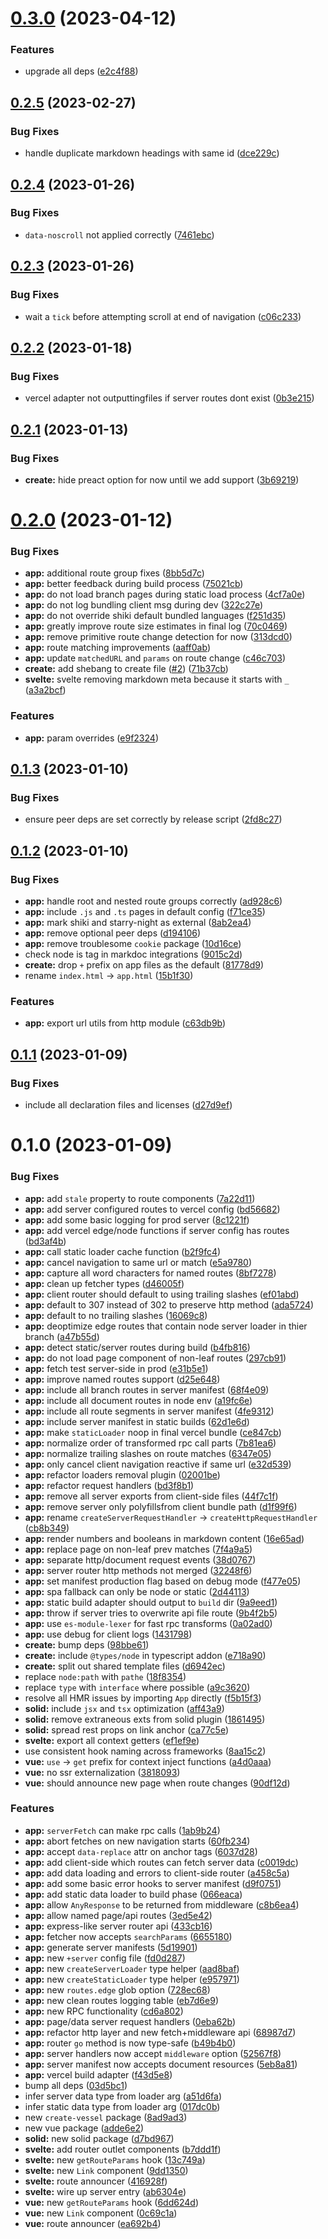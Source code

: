 # [0.3.0](https://github.com/vessel-js/vessel/compare/v0.2.5...v0.3.0) (2023-04-12)

### Features

- upgrade all deps ([e2c4f88](https://github.com/vessel-js/vessel/commit/e2c4f885df8f29e940ed5354ae77f4541ec23019))

## [0.2.5](https://github.com/vessel-js/vessel/compare/v0.2.4...v0.2.5) (2023-02-27)

### Bug Fixes

- handle duplicate markdown headings with same id ([dce229c](https://github.com/vessel-js/vessel/commit/dce229c8982a72d7bc45e35c2c9b8d6eb22b8324))

## [0.2.4](https://github.com/vessel-js/vessel/compare/v0.2.3...v0.2.4) (2023-01-26)

### Bug Fixes

- `data-noscroll` not applied correctly ([7461ebc](https://github.com/vessel-js/vessel/commit/7461ebc3458375b92b45cfb68bb012dd3508bc5b))

## [0.2.3](https://github.com/vessel-js/vessel/compare/v0.2.2...v0.2.3) (2023-01-26)

### Bug Fixes

- wait a `tick` before attempting scroll at end of navigation ([c06c233](https://github.com/vessel-js/vessel/commit/c06c23333c246dc6ddd5fbf5824a87f28b3124a8))

## [0.2.2](https://github.com/vessel-js/vessel/compare/v0.2.1...v0.2.2) (2023-01-18)

### Bug Fixes

- vercel adapter not outputtingfiles if server routes dont exist ([0b3e215](https://github.com/vessel-js/vessel/commit/0b3e2150d94f6361aba4ce7f060b95c221c1728d))

## [0.2.1](https://github.com/vessel-js/vessel/compare/v0.2.0...v0.2.1) (2023-01-13)

### Bug Fixes

- **create:** hide preact option for now until we add support ([3b69219](https://github.com/vessel-js/vessel/commit/3b69219fbe7e760dd80af1627536552447da6f9a))

# [0.2.0](https://github.com/vessel-js/vessel/compare/v0.1.3...v0.2.0) (2023-01-12)

### Bug Fixes

- **app:** additional route group fixes ([8bb5d7c](https://github.com/vessel-js/vessel/commit/8bb5d7c6ac55ee0fa2002a6145981a269d8d3162))
- **app:** better feedback during build process ([75021cb](https://github.com/vessel-js/vessel/commit/75021cb4697ae4262f536b04e37b99f58e305f89))
- **app:** do not load branch pages during static load process ([4cf7a0e](https://github.com/vessel-js/vessel/commit/4cf7a0e904b6dff475e58beab6a27bdd0c9e8696))
- **app:** do not log bundling client msg during dev ([322c27e](https://github.com/vessel-js/vessel/commit/322c27ea175a7d11d938940f8be57ffaaaa3de33))
- **app:** do not override shiki default bundled languages ([f251d35](https://github.com/vessel-js/vessel/commit/f251d35a4a77e549f3e4dcce59d0554bd8f3121b))
- **app:** greatly improve route size estimates in final log ([70c0469](https://github.com/vessel-js/vessel/commit/70c0469a485641407f4dcd691129374be2152c56))
- **app:** remove primitive route change detection for now ([313dcd0](https://github.com/vessel-js/vessel/commit/313dcd0b61249a29c99974e76e7292297779180b))
- **app:** route matching improvements ([aaff0ab](https://github.com/vessel-js/vessel/commit/aaff0abb81f0afd640bb431d9dd9437208173c85))
- **app:** update `matchedURL` and `params` on route change ([c46c703](https://github.com/vessel-js/vessel/commit/c46c703c472859d5727e43f3ce8624fd1dc21014))
- **create:** add shebang to create file ([#2](https://github.com/vessel-js/vessel/issues/2)) ([71b37cb](https://github.com/vessel-js/vessel/commit/71b37cb19486e8278c85f0b3f84534afba82314d))
- **svelte:** svelte removing markdown meta because it starts with `_` ([a3a2bcf](https://github.com/vessel-js/vessel/commit/a3a2bcf1b5a49cbde991675239c3a7da33217628))

### Features

- **app:** param overrides ([e9f2324](https://github.com/vessel-js/vessel/commit/e9f232406741c5ebf9db592e2f8834cad75ccf85))

## [0.1.3](https://github.com/vessel-js/vessel/compare/v0.1.2...v0.1.3) (2023-01-10)

### Bug Fixes

- ensure peer deps are set correctly by release script ([2fd8c27](https://github.com/vessel-js/vessel/commit/2fd8c27a2533d7bda7ecc6ad2235c58262c06146))

## [0.1.2](https://github.com/vessel-js/vessel/compare/v0.1.1...v0.1.2) (2023-01-10)

### Bug Fixes

- **app:** handle root and nested route groups correctly ([ad928c6](https://github.com/vessel-js/vessel/commit/ad928c65a13507ab111d52aac69381c2617bb8d7))
- **app:** include `.js` and `.ts` pages in default config ([f71ce35](https://github.com/vessel-js/vessel/commit/f71ce354e029a664a30490770951d0f5da512276))
- **app:** mark shiki and starry-night as external ([8ab2ea4](https://github.com/vessel-js/vessel/commit/8ab2ea458c211b93275b67c76cde536ec70a7477))
- **app:** remove optional peer deps ([d194106](https://github.com/vessel-js/vessel/commit/d19410625778168c6b887d032f362e34eb794a80))
- **app:** remove troublesome `cookie` package ([10d16ce](https://github.com/vessel-js/vessel/commit/10d16ceed918e6ad53abe36dc03e32f059dca43c))
- check node is tag in markdoc integrations ([9015c2d](https://github.com/vessel-js/vessel/commit/9015c2d6b0f45f28cebc6e18beb6f31aa51e8a92))
- **create:** drop `+` prefix on app files as the default ([81778d9](https://github.com/vessel-js/vessel/commit/81778d9325355b9e7ce2efb63af3c7c7825d5fab))
- rename `index.html` -> `app.html` ([15b1f30](https://github.com/vessel-js/vessel/commit/15b1f30c9e7e668e72b99798d4e8b06f42e3fa02))

### Features

- **app:** export url utils from http module ([c63db9b](https://github.com/vessel-js/vessel/commit/c63db9ba9bec717a636020c9295099148679c323))

## [0.1.1](https://github.com/vessel-js/vessel/compare/v0.1.0...v0.1.1) (2023-01-09)

### Bug Fixes

- include all declaration files and licenses ([d27d9ef](https://github.com/vessel-js/vessel/commit/d27d9ef2d5d4ccd8034fe6cd454a684e6c534b17))

# 0.1.0 (2023-01-09)

### Bug Fixes

- **app:** add `stale` property to route components ([7a22d11](https://github.com/vessel-js/vessel/commit/7a22d11af60f32cbdbb598ed7fcb2789595711f1))
- **app:** add server configured routes to vercel config ([bd56682](https://github.com/vessel-js/vessel/commit/bd56682b1b852c278d4655a01ade291979447758))
- **app:** add some basic logging for prod server ([8c1221f](https://github.com/vessel-js/vessel/commit/8c1221fb5ce25d2149dd6bb73ac657b5c1cda5a6))
- **app:** add vercel edge/node functions if server config has routes ([bd3af4b](https://github.com/vessel-js/vessel/commit/bd3af4bfda26da79b89c6350016add080b445d11))
- **app:** call static loader cache function ([b2f9fc4](https://github.com/vessel-js/vessel/commit/b2f9fc458d548995a72b3926fda6c1eae509290a))
- **app:** cancel navigation to same url or match ([e5a9780](https://github.com/vessel-js/vessel/commit/e5a978081ee7205e79a700cf73ef3a6943b65fe3))
- **app:** capture all word characters for named routes ([8bf7278](https://github.com/vessel-js/vessel/commit/8bf727899293ce306a457ecabba750c59fbfe2d4))
- **app:** clean up fetcher types ([d46005f](https://github.com/vessel-js/vessel/commit/d46005fa0e8286554acc753a99a2be1bfa6ab1f5))
- **app:** client router should default to using trailing slashes ([ef01abd](https://github.com/vessel-js/vessel/commit/ef01abd45398ef68ae500c5c0274d722bf72a2dd))
- **app:** default to 307 instead of 302 to preserve http method ([ada5724](https://github.com/vessel-js/vessel/commit/ada5724f7f3cdfbd7bf0ae089107c83350e4cf8f))
- **app:** default to no trailing slashes ([16069c8](https://github.com/vessel-js/vessel/commit/16069c8e70c5fb44323f7537ece5ecb7e9e9ec6d))
- **app:** deoptimize edge routes that contain node server loader in thier branch ([a47b55d](https://github.com/vessel-js/vessel/commit/a47b55d16b5e72b1bc3f713309fdbee4c37ce7a9))
- **app:** detect static/server routes during build ([b4fb816](https://github.com/vessel-js/vessel/commit/b4fb816b7dc0e0441cedeccbc11da0cc30d421bc))
- **app:** do not load page component of non-leaf routes ([297cb91](https://github.com/vessel-js/vessel/commit/297cb912cb38a5faa817fb3be9e295fc1baaac88))
- **app:** fetch test server-side in prod ([e31b5e1](https://github.com/vessel-js/vessel/commit/e31b5e1fca06a4446a707a12bfc28ed8155c7931))
- **app:** improve named routes support ([d25e648](https://github.com/vessel-js/vessel/commit/d25e64826f8334cc8fd41bd9722bec9dba653e27))
- **app:** include all branch routes in server manifest ([68f4e09](https://github.com/vessel-js/vessel/commit/68f4e0928ec098b8b031dca9472d278db03f2f9d))
- **app:** include all document routes in node env ([a19fc6e](https://github.com/vessel-js/vessel/commit/a19fc6e481526593686ecb0b808dcefcb2af9bee))
- **app:** include all route segments in server manifest ([4fe9312](https://github.com/vessel-js/vessel/commit/4fe93125a10e6782d708560461a96ea5225e0e46))
- **app:** include server manifest in static builds ([62d1e6d](https://github.com/vessel-js/vessel/commit/62d1e6d84fc288a6836370bfaa2b5435805519ad))
- **app:** make `staticLoader` noop in final vercel bundle ([ce847cb](https://github.com/vessel-js/vessel/commit/ce847cbc5977225854e24486314985bc11a03b0d))
- **app:** normalize order of transformed rpc call parts ([7b81ea6](https://github.com/vessel-js/vessel/commit/7b81ea69db52d32db94b335d0ffa946cfcad8ec6))
- **app:** normalize trailing slashes on route matches ([6347e05](https://github.com/vessel-js/vessel/commit/6347e0559dfabb8213184e31d5fc32ecf674acf5))
- **app:** only cancel client navigation reactive if same url ([e32d539](https://github.com/vessel-js/vessel/commit/e32d5397af585ab11f9004b21b578cc45138366f))
- **app:** refactor loaders removal plugin ([02001be](https://github.com/vessel-js/vessel/commit/02001be0e97995a1466a28a95523095978975364))
- **app:** refactor request handlers ([bd3f8b1](https://github.com/vessel-js/vessel/commit/bd3f8b1d030be95026930bdd1d6a74fc9f8537b8))
- **app:** remove all server exports from client-side files ([44f7c1f](https://github.com/vessel-js/vessel/commit/44f7c1f0dab93c8627361c02b36c872e2ea1d1dc))
- **app:** remove server only polyfillsfrom client bundle path ([d1f99f6](https://github.com/vessel-js/vessel/commit/d1f99f6891a896e0cea569664ea2d26ad14383f0))
- **app:** rename `createServerRequestHandler` -> `createHttpRequestHandler` ([cb8b349](https://github.com/vessel-js/vessel/commit/cb8b34918cba95f1dc67c643acab0d820cef77eb))
- **app:** render numbers and booleans in markdown content ([16e65ad](https://github.com/vessel-js/vessel/commit/16e65ad5c3fe3a12ecfc51b88343524db748cca5))
- **app:** replace page on non-leaf prev matches ([7f4a9a5](https://github.com/vessel-js/vessel/commit/7f4a9a509864a5b93d619e1d9e3256cb1202f00b))
- **app:** separate http/document request events ([38d0767](https://github.com/vessel-js/vessel/commit/38d0767051a59d5160a3feeaae88cfd31589ce29))
- **app:** server router http methods not merged ([32248f6](https://github.com/vessel-js/vessel/commit/32248f62fd3fe37749c8edd5945b11a3f3053867))
- **app:** set manifest production flag based on debug mode ([f477e05](https://github.com/vessel-js/vessel/commit/f477e0591fa3d8306d1c7288745002ae964ddc17))
- **app:** spa fallback can only be node or static ([2d44113](https://github.com/vessel-js/vessel/commit/2d4411379c2b9da9fe3780f08a5a644b26ae8240))
- **app:** static build adapter should output to `build` dir ([9a9eed1](https://github.com/vessel-js/vessel/commit/9a9eed1bdceb0ec4223f9f0d9465ed6744d1c6de))
- **app:** throw if server tries to overwrite api file route ([9b4f2b5](https://github.com/vessel-js/vessel/commit/9b4f2b52f678ffedd164a1fc4c7b4600699e2796))
- **app:** use `es-module-lexer` for fast rpc transforms ([0a02ad0](https://github.com/vessel-js/vessel/commit/0a02ad071d49dfa6c2cbed1fc78675fa5c8e5beb))
- **app:** use debug for client logs ([1431798](https://github.com/vessel-js/vessel/commit/14317980286bad9632c1ee6f6234c4574c473e0c))
- **create:** bump deps ([98bbe61](https://github.com/vessel-js/vessel/commit/98bbe619cbe68162b84c1ba7a49f078844daa69d))
- **create:** include `@types/node` in typescript addon ([e718a90](https://github.com/vessel-js/vessel/commit/e718a9038450903696558fc7a6345a964183c628))
- **create:** split out shared template files ([d6942ec](https://github.com/vessel-js/vessel/commit/d6942ec9ffe59387a4a6e1b8d55e68e9c409553f))
- replace `node:path` with `pathe` ([18f8354](https://github.com/vessel-js/vessel/commit/18f83544dfa5850d60aa09fc45054bbd119f31d9))
- replace `type` with `interface` where possible ([a9c3620](https://github.com/vessel-js/vessel/commit/a9c36203b284fce0be782cae619bba6372be7b9c))
- resolve all HMR issues by importing `App` directly ([f5b15f3](https://github.com/vessel-js/vessel/commit/f5b15f36567e8586fc313c96eac7e2e29929e1d8))
- **solid:** include `jsx` and `tsx` optimization ([aff43a9](https://github.com/vessel-js/vessel/commit/aff43a989fb9927f612453df0163c04a93ab7721))
- **solid:** remove extraneous exts from solid plugin ([1861495](https://github.com/vessel-js/vessel/commit/186149560073e8ae483392ea718e12c4ef867383))
- **solid:** spread rest props on link anchor ([ca77c5e](https://github.com/vessel-js/vessel/commit/ca77c5e2c930b185049272bc7cc6241cb9046c0c))
- **svelte:** export all context getters ([ef1ef9e](https://github.com/vessel-js/vessel/commit/ef1ef9efb1e9bba6d7a953d5617e734d16a63adf))
- use consistent hook naming across frameworks ([8aa15c2](https://github.com/vessel-js/vessel/commit/8aa15c26a800e5a1cde511e448e7629c4bf346ef))
- **vue:** `use` -> `get` prefix for context inject functions ([a4d0aaa](https://github.com/vessel-js/vessel/commit/a4d0aaa43cd2df5378792bfcf685261c2442c6e5))
- **vue:** no ssr externalization ([3818093](https://github.com/vessel-js/vessel/commit/3818093fd9569bbf8315c8c1f09f1159dcc0de70))
- **vue:** should announce new page when route changes ([90df12d](https://github.com/vessel-js/vessel/commit/90df12da0f39553e58af11aa3b8b648cd5a8f67a))

### Features

- **app:** `serverFetch` can make rpc calls ([1ab9b24](https://github.com/vessel-js/vessel/commit/1ab9b242736fe7e904903c47bdd22f724d21aa58))
- **app:** abort fetches on new navigation starts ([60fb234](https://github.com/vessel-js/vessel/commit/60fb234cbe86b794985913de694467b29ac4aefb))
- **app:** accept `data-replace` attr on anchor tags ([6037d28](https://github.com/vessel-js/vessel/commit/6037d28a05c8b9129a74c6798556a0fbbaed5322))
- **app:** add client-side which routes can fetch server data ([c0019dc](https://github.com/vessel-js/vessel/commit/c0019dc70c2a71ba752ed42ac6adc948fed2f6fb))
- **app:** add data loading and errors to client-side router ([a458c5a](https://github.com/vessel-js/vessel/commit/a458c5ab76acbe7e4797f45898bd12813987dcd0))
- **app:** add some basic error hooks to server manifest ([d9f0751](https://github.com/vessel-js/vessel/commit/d9f07517f35577181f7d34da17b46ba3a1adae64))
- **app:** add static data loader to build phase ([066eaca](https://github.com/vessel-js/vessel/commit/066eaca95831aa2e53c0f8d0a394efdb0774a071))
- **app:** allow `AnyResponse` to be returned from middleware ([c8b6ea4](https://github.com/vessel-js/vessel/commit/c8b6ea46d3391c57c24505db5b000744ee89508c))
- **app:** allow named page/api routes ([3ed5e42](https://github.com/vessel-js/vessel/commit/3ed5e42f8b98e290d33a4b98b902a0a449725ab5))
- **app:** express-like server router api ([433cb16](https://github.com/vessel-js/vessel/commit/433cb16a364b9f908eb3b564a55256034a5da396))
- **app:** fetcher now accepts `searchParams` ([6655180](https://github.com/vessel-js/vessel/commit/6655180d7bad2d117bf8dcd28f514c3d10acc8e5))
- **app:** generate server manifests ([5d19901](https://github.com/vessel-js/vessel/commit/5d19901036f9bd5528f48fae28b7aecd9f1f7c29))
- **app:** new `+server` config file ([fd0d287](https://github.com/vessel-js/vessel/commit/fd0d287cdee2cc0bdbc2177c36073aa57bd9d7fe))
- **app:** new `createServerLoader` type helper ([aad8baf](https://github.com/vessel-js/vessel/commit/aad8baf1746c083e3373c24c69dcb72b86c2cc8b))
- **app:** new `createStaticLoader` type helper ([e957971](https://github.com/vessel-js/vessel/commit/e95797159cc23153b31d8439309cff835ab06a42))
- **app:** new `routes.edge` glob option ([728ec68](https://github.com/vessel-js/vessel/commit/728ec685f0b01209549fe558261a569801a9442e))
- **app:** new clean routes logging table ([eb7d6e9](https://github.com/vessel-js/vessel/commit/eb7d6e9f2af7e4edc1522d8a54fc0ed87e81c88f))
- **app:** new RPC functionality ([cd6a802](https://github.com/vessel-js/vessel/commit/cd6a80241134e1877b1b9edc8a67cc8047c62e56))
- **app:** page/data server request handlers ([0eba62b](https://github.com/vessel-js/vessel/commit/0eba62b101407b50ba76aa7705333e5d83dc02cd))
- **app:** refactor http layer and new fetch+middleware api ([68987d7](https://github.com/vessel-js/vessel/commit/68987d70757bb3a7f4c14c26fc7c56cb4a492cce))
- **app:** router `go` method is now type-safe ([b49b4b0](https://github.com/vessel-js/vessel/commit/b49b4b0eb4614b91730b48149c7ed507660361a8))
- **app:** server handlers now accept `middleware` option ([52567f8](https://github.com/vessel-js/vessel/commit/52567f834ebfc3fc6758d19c32df8027d0dc5a03))
- **app:** server manifest now accepts document resources ([5eb8a81](https://github.com/vessel-js/vessel/commit/5eb8a81c539f01179a33a1b4768c68b8a134ce2c))
- **app:** vercel build adapter ([f43d5e8](https://github.com/vessel-js/vessel/commit/f43d5e899b7e2e2d5e1204f521d987becd1c150d))
- bump all deps ([03d5bc1](https://github.com/vessel-js/vessel/commit/03d5bc13a4f0f45efd2cdd66a269d966b2a30895))
- infer server data type from loader arg ([a51d6fa](https://github.com/vessel-js/vessel/commit/a51d6fa6de44f8b7c92e40b4039c745462facb74))
- infer static data type from loader arg ([017dc0b](https://github.com/vessel-js/vessel/commit/017dc0b0e73810c7c674535bfd3a8a4156645aca))
- new `create-vessel` package ([8ad9ad3](https://github.com/vessel-js/vessel/commit/8ad9ad361de66307375555b18e179039553b7a60))
- new vue package ([adde6e2](https://github.com/vessel-js/vessel/commit/adde6e2d628cb97870fce0a02837d7ada85a031a))
- **solid:** new solid package ([d7bd967](https://github.com/vessel-js/vessel/commit/d7bd967aeac282a89178cd2cb06b49164794a2e8))
- **svelte:** add router outlet components ([b7ddd1f](https://github.com/vessel-js/vessel/commit/b7ddd1f37a65aa7a797b948a47e9ace8a243cd36))
- **svelte:** new `getRouteParams` hook ([13c749a](https://github.com/vessel-js/vessel/commit/13c749af74ce1de6106f6b56330f05235b2ac2b3))
- **svelte:** new `Link` component ([9dd1350](https://github.com/vessel-js/vessel/commit/9dd1350dceed9aa370163827877ce6bf79991afc))
- **svelte:** route announcer ([416928f](https://github.com/vessel-js/vessel/commit/416928f4ca126d48d8b926dafd9771f6b79134ae))
- **svelte:** wire up server entry ([ab6304e](https://github.com/vessel-js/vessel/commit/ab6304e1d5568331297b16c5c8cd882cbc60651f))
- **vue:** new `getRouteParams` hook ([6dd624d](https://github.com/vessel-js/vessel/commit/6dd624dbd3af4fa46a84ed7f56cbb19d3551551a))
- **vue:** new `Link` component ([0c69c1a](https://github.com/vessel-js/vessel/commit/0c69c1a60efacb70b6ea3c677d8b6bfa84e344e8))
- **vue:** route announcer ([ea692b4](https://github.com/vessel-js/vessel/commit/ea692b4866d3139715cabee91b7ccbdaf3569ef8))
